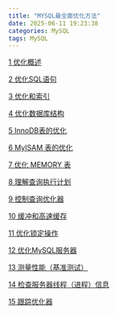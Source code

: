```yaml
---
title: "MYSQL最全面优化方法"
date: 2025-06-11 19:23:38
categories: MySQL
tags: MySQL
---
```


<a href="https://dev.mysql.com/doc/refman/8.4/en/optimize-overview.html" target="_blank">1 优化概述</a>

<a href="https://dev.mysql.com/doc/refman/8.4/en/statement-optimization.html" target="_blank">2 优化SQL语句</a>

<a href="https://dev.mysql.com/doc/refman/8.4/en/optimization-indexes.html" target="_blank">3 优化和索引</a>

<a href="https://dev.mysql.com/doc/refman/8.4/en/optimizing-database-structure.html" target="_blank">4 优化数据库结构</a>

<a href="https://dev.mysql.com/doc/refman/8.4/en/optimizing-innodb.html" target="_blank">5 InnoDB表的优化</a>

<a href="https://dev.mysql.com/doc/refman/8.4/en/optimizing-myisam.html" target="_blank">6 MyISAM 表的优化</a>

<a href="https://dev.mysql.com/doc/refman/8.4/en/optimizing-memory-tables.html" target="_blank">7 优化 MEMORY 表</a>

<a href="https://dev.mysql.com/doc/refman/8.4/en/execution-plan-information.html" target="_blank">8 理解查询执行计划</a>

<a href="https://dev.mysql.com/doc/refman/8.4/en/controlling-optimizer.html" target="_blank">9 控制查询优化器</a>

<a href="https://dev.mysql.com/doc/refman/8.4/en/buffering-caching.html" target="_blank">10 缓冲和高速缓存</a>

<a href="https://dev.mysql.com/doc/refman/8.4/en/locking-issues.html" target="_blank">11 优化锁定操作</a>

<a href="ev.mysql.com/doc/refman/8.4/en/optimizing-server.html" target="_blank">12 优化MySQL服务器</a>

<a href="https://dev.mysql.com/doc/refman/8.4/en/optimize-benchmarking.html" target="_blank">13 测量性能（基准测试）</a>

<a href="https://dev.mysql.com/doc/refman/8.4/en/thread-information.html" target="_blank">14 检查服务器线程（进程）信息</a>

<a href="https://dev.mysql.com/doc/refman/8.4/en/optimizer-tracing.html" target="_blank">15 跟踪优化器</a>

